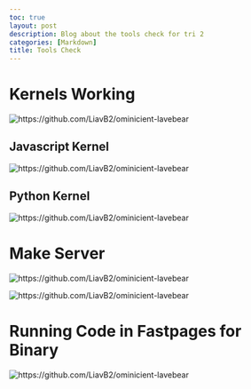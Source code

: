 ```yaml
---
toc: true
layout: post
description: Blog about the tools check for tri 2
categories: [Markdown]
title: Tools Check 
---
```


# Kernels Working

![]({{site.baseurl}}/images/kernels.png "https://github.com/LiavB2/ominicient-lavebear")

## Javascript Kernel

![]({{site.baseurl}}/images/jk.png "https://github.com/LiavB2/ominicient-lavebear")

## Python Kernel

![]({{site.baseurl}}/images/pk.png "https://github.com/LiavB2/ominicient-lavebear")

# Make Server

![]({{site.baseurl}}/images/fastpageslocalserveraddress.png "https://github.com/LiavB2/ominicient-lavebear")

![]({{site.baseurl}}/images/fastpageslocalserver.png "https://github.com/LiavB2/ominicient-lavebear")

# Running Code in Fastpages for Binary

![]({{site.baseurl}}/images/binaryrunning.png "https://github.com/LiavB2/ominicient-lavebear")

